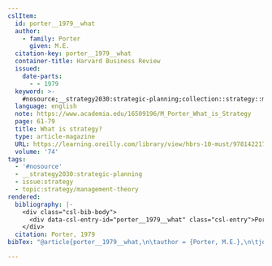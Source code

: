 ```yaml
---
cslItem:
  id: porter__1979__what
  author:
    - family: Porter
      given: M.E.
  citation-key: porter__1979__what
  container-title: Harvard Business Review
  issued:
    date-parts:
      - - 1979
  keyword: >-
    #nosource;__strategy2030:strategic-planning;collection::strategy::management-theory
  language: english
  note: https://www.academia.edu/16509196/M_Porter_What_is_Strategy
  page: 61-79
  title: What is strategy?
  type: article-magazine
  URL: https://learning.oreilly.com/library/view/hbrs-10-must/9781422172056/
  volume: '74'
tags:
  - '#nosource'
  - __strategy2030:strategic-planning
  - issue:strategy
  - topic:strategy/management-theory
rendered:
  bibliography: |-
    <div class="csl-bib-body">
      <div data-csl-entry-id="porter__1979__what" class="csl-entry">Porter, M.E. 1979 “What is strategy?,” <i>Harvard Business Review</i>, pp. 61–79. Available at: https://learning.oreilly.com/library/view/hbrs-10-must/9781422172056/.</div>
    </div>
  citation: Porter, 1979
bibTex: "@article{porter__1979__what,\n\tauthor = {Porter, M.E.},\n\tjournal = {Harvard Business Review},\n\tyear = {1979},\n\tnote = {https://www.academia.edu/16509196/M\\textunderscore{}Porter\\textunderscore{}What\\textunderscore{}is\\textunderscore{}Strategy},\n\tpages = {61--79},\n\ttitle = {What is strategy?},\n\thowpublished = {https://learning.oreilly.com/library/view/hbrs-10-must/9781422172056/},\n\tvolume = {74},\n}\n\n"

---
```

